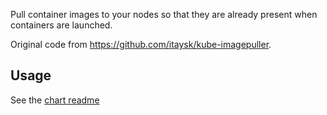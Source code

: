 Pull container images to your nodes so that they are already present when containers are launched.

Original code from https://github.com/itaysk/kube-imagepuller.

## Usage

See the [chart readme](helm/README.md)
